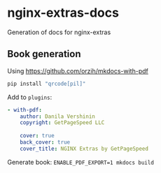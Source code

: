 # nginx-extras-docs

Generation of docs for nginx-extras


## Book generation

Using https://github.com/orzih/mkdocs-with-pdf

```bash
pip install "qrcode[pil]"
```

Add to `plugins`:

```yaml
- with-pdf:
    author: Danila Vershinin
    copyright: GetPageSpeed LLC
    
    cover: true
    back_cover: true
    cover_title: NGINX Extras by GetPageSpeed
```

Generate book: `ENABLE_PDF_EXPORT=1 mkdocs build`
